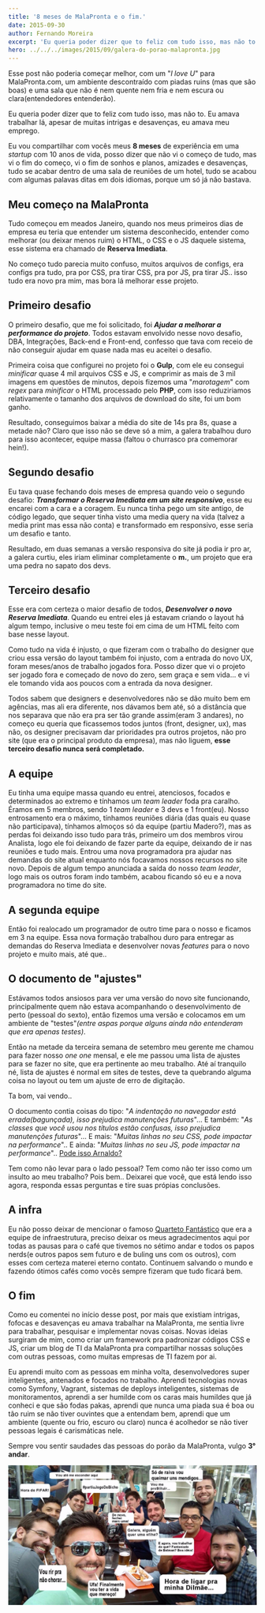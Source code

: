 ```yaml
---
title: '8 meses de MalaPronta e o fim.'
date: 2015-09-30
author: Fernando Moreira
excerpt: 'Eu queria poder dizer que to feliz com tudo isso, mas não to. Eu amava trabalhar lá, apesar de muitas intrigas e desavenças, eu amava meu emprego.'
hero: ../../../images/2015/09/galera-do-porao-malapronta.jpg
---
```


Esse post não poderia começar melhor, com um "_I love U_" para MalaPronta.com, um ambiente descontraído com piadas ruins (mas que são boas) e uma sala que não é nem quente nem fria e nem escura ou clara(entendedores entenderão).

Eu queria poder dizer que to feliz com tudo isso, mas não to. Eu amava trabalhar lá, apesar de muitas intrigas e desavenças, eu amava meu emprego.

Eu vou compartilhar com vocês meus **8 meses** de experiência em uma _startup_ com 10 anos de vida, posso dizer que não vi o começo de tudo, mas vi o fim do começo, vi o fim de sonhos e planos, amizades e desavenças, tudo se acabar dentro de uma sala de reuniões de um hotel, tudo se acabou com algumas palavas ditas em dois idiomas, porque um só já não bastava.

## Meu começo na MalaPronta

Tudo começou em meados Janeiro, quando nos meus primeiros dias de empresa eu teria que entender um sistema desconhecido, entender como melhorar (ou deixar menos ruim) o HTML, o CSS e o JS daquele sistema, esse sistema era chamado de **Reserva Imediata**.

No começo tudo parecia muito confuso, muitos arquivos de configs, era configs pra tudo, pra por CSS, pra tirar CSS, pra por JS, pra tirar JS.. isso tudo era novo pra mim, mas bora lá melhorar esse projeto.

## Primeiro desafio

O primeiro desafio, que me foi solicitado, foi _**Ajudar a melhorar a performance do projeto**_. Todos estavam envolvido nesse novo desafio, DBA, Integrações, Back-end e Front-end, confesso que tava com receio de não conseguir ajudar em quase nada mas eu aceitei o desafio.

Primeira coisa que configurei no projeto foi o **Gulp**, com ele eu consegui _minificar_ quase 4 mil arquivos CSS e JS, e comprimir as mais de 3 mil imagens em questões de minutos, depois fizemos uma "_marotagem_" com _regex_ para _minificar_ o HTML processado pelo **PHP**, com isso reduziriamos relativamente o tamanho dos arquivos de download do site, foi um bom ganho.

Resultado, conseguimos baixar a média do site de 14s pra 8s, quase a metade não? Claro que isso não se deve só a mim, a galera trabalhou duro para isso acontecer, equipe massa (faltou o churrasco pra comemorar hein!).

## Segundo desafio

Eu tava quase fechando dois meses de empresa quando veio o segundo desafio: _**Transformar o Reserva Imediata em um site responsivo**_, esse eu encarei com a cara e a coragem. Eu nunca tinha pego um site antigo, de código legado, que sequer tinha visto uma media query na vida (talvez a media print mas essa não conta) e transformado em responsivo, esse seria um desafio e tanto.

Resultado, em duas semanas a versão responsiva do site já podia ir pro ar, a galera curtiu, eles iriam eliminar completamente o **m.**, um projeto que era uma pedra no sapato dos devs.

## Terceiro desafio

Esse era com certeza o maior desafio de todos, _**Desenvolver o novo Reserva Imediata**_. Quando eu entrei eles já estavam criando o layout há algum tempo, inclusive o meu teste foi em cima de um HTML feito com base nesse layout.

Como tudo na vida é injusto, o que fizeram com o trabalho do designer que criou essa versão do layout também foi injusto, com a entrada do novo UX, foram meses/anos de trabalho jogados fora. Posso dizer que vi o projeto ser jogado fora e começado de novo do zero, sem graça e sem vida... e vi ele tomando vida aos poucos com a entrada da nova designer.

Todos sabem que designers e desenvolvedores não se dão muito bem em agências, mas ali era diferente, nos dávamos bem até, só a distância que nos separava que não era pra ser tão grande assim(eram 3 andares), no começo eu queria que ficassemos todos juntos (front, designer, ux), mas não, os designer precisavam dar prioridades pra outros projetos, não pro site (que era o principal produto da empresa), mas não liguem, **esse terceiro desafio nunca será completado.**

## A equipe

Eu tinha uma equipe massa quando eu entrei, atenciosos, focados e determinados ao extremo e tínhamos um _team leader_ foda pra caralho. Éramos em 5 membros, sendo 1 _team leader_ e 3 devs e 1 front(eu). Nosso entrosamento era o máximo, tínhamos reuniões diária (das quais eu quase não participava), tínhamos almoços só da equipe (partiu Madero?), mas as perdas foi deixando isso tudo para trás, primeiro um dos membros virou Analista, logo ele foi deixando de fazer parte da equipe, deixando de ir nas reuniões e tudo mais. Entrou uma nova programadora pra ajudar nas demandas do site atual enquanto nós focavamos nossos recursos no site novo. Depois de algum tempo anunciada a saída do nosso _team leader_, logo mais os outros foram indo também, acabou ficando só eu e a nova programadora no time do site.

## A segunda equipe

Então foi realocado um programador de outro time para o nosso e ficamos em 3 na equipe. Essa nova formação trabalhou duro para entregar as demandas do Reserva Imediata e desenvolver novas _features_ para o novo projeto e muito mais, até que..

## O documento de "ajustes"

Estávamos todos ansiosos para ver uma versão do novo site funcionando, principalmente quem não estava acompanhando o desenvolvimento de perto (pessoal do sexto), então fizemos uma versão e colocamos em um ambiente de "testes"_(entre aspas porque alguns ainda não entenderam que era apenas testes)_.

Então na metade da terceira semana de setembro meu gerente me chamou para fazer nosso _one one_ mensal, e ele me passou uma lista de ajustes para se fazer no site, que era pertinente ao meu trabalho. Até aí tranquilo né, lista de ajustes é normal em sites de testes, deve ta quebrando alguma coisa no layout ou tem um ajuste de erro de digitação.

Ta bom, vai vendo..

O documento contia coisas do tipo: "_A indentação no navegador está errada(bagunçada), isso prejudica manutenções futuras_"... E também: "_As classes que você usou nos títulos estão confusas, isso prejudica manutenções futuras_"... E mais: "_Muitas linhas no seu CSS, pode impactar na performance_".. E ainda: "_Muitas linhas no seu JS, pode impactar na performance_".. [Pode isso Arnaldo?](http://geradormemes.com/media/created/18qk4w.jpg)

Tem como não levar para o lado pessoal? Tem como não ter isso como um insulto ao meu trabalho? Pois bem.. Deixarei que você, que está lendo isso agora, responda essas perguntas e tire suas própias conclusões.

## A infra

Eu não posso deixar de mencionar o famoso [Quarteto Fantástico](http://wprosdocimo.com.br/fantastic_four/) que era a equipe de infraestrutura, preciso deixar os meus agradecimentos aqui por todas as pausas para o café que tivemos no sétimo andar e todos os papos nerds(e outros papos sem futuro e de buling uns com os outros), com esses com certeza materei eterno contato. Continuem salvando o mundo e fazendo ótimos cafés como vocês sempre fizeram que tudo ficará bem.

## O fim

Como eu comentei no início desse post, por mais que existiam intrigas, fofocas e desavenças eu amava trabalhar na MalaPronta, me sentia livre para trabalhar, pesquisar e implementar novas coisas. Novas ideias surgiram de mim, como criar um framework pra padronizar códigos CSS e JS, criar um blog de TI da MalaPronta pra compartilhar nossas soluções com outras pessoas, como muitas empresas de TI fazem por ai.

Eu aprendi muito com as pessoas em minha volta, desenvolvedores super inteligentes, antenados e focados no trabalho. Aprendi tecnologias novas como Symfony, Vagrant, sistemas de deploys inteligentes, sistemas de monitoramentos, aprendi a ser humilde com os caras mais humildes que já conheci e que são fodas pakas, aprendi que nunca uma piada sua é boa ou tão ruim se não tiver ouvintes que a entendam bem, aprendi que um ambiente (quente ou frio, escuro ou claro) nunca é acolhedor se não tiver pessoas legais é carismáticas nele.

Sempre vou sentir saudades das pessoas do porão da MalaPronta, vulgo **3° andar**.

![Galera do porão da MalaPronta.com](../../../images/2015/09/galera-do-porao-malapronta.jpg)
